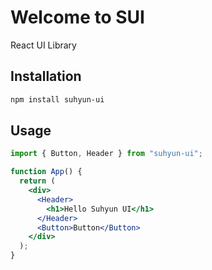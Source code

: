 # Welcome to SUI

React UI Library

## Installation

```sh
npm install suhyun-ui
```

## Usage

```jsx
import { Button, Header } from "suhyun-ui";

function App() {
  return (
    <div>
      <Header>
        <h1>Hello Suhyun UI</h1>
      </Header>
      <Button>Button</Button>
    </div>
  );
}
```
